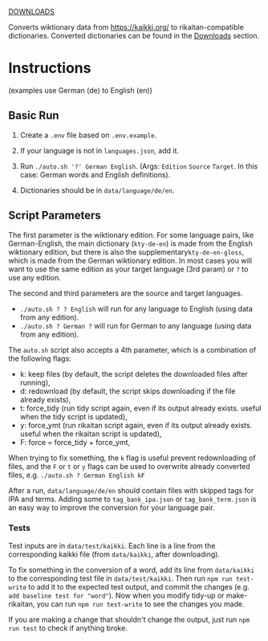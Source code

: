 [DOWNLOADS](./downloads.md)

Converts wiktionary data from https://kaikki.org/ to rikaitan-compatible dictionaries. Converted dictionaries can be found in the [Downloads](./downloads.md) section.

# Instructions

(examples use German (de) to English (en))

## Basic Run

1. Create a `.env` file based on `.env.example`.

2. If your language is not in `languages.json`, add it.

3. Run `./auto.sh '?' German English`. (Args: `Edition` `Source` `Target`. In this case: German words and English definitions).

4. Dictionaries should be in `data/language/de/en`.

## Script Parameters

The first parameter is the wiktionary edition. For some language pairs, like German-English, the main dictionary (`kty-de-en`) is made from the English wiktionary edition, but there is also the supplementary`kty-de-en-gloss`, which is made from the German wiktionary edition. In most cases you will want to use the same edition as your target language (3rd param) or `?` to use any edition.

The second and third parameters are the source and target languages.

- `./auto.sh ? ? English` will run for any language to English (using data from any edition).
- `./auto.sh ? German ?` will run for German to any language (using data from any edition).

The `auto.sh` script also accepts a 4th parameter, which is a combination of the following flags:

- k: keep files (by default, the script deletes the downloaded files after running),
- d: redownload (by default, the script skips downloading if the file already exists),
- t: force_tidy (run tidy script again, even if its output already exists. useful when the tidy script is updated),
- y: force_ymt (run rikaitan script again, even if its output already exists. useful when the rikaitan script is updated),
- F: force = force_tidy + force_ymt,

When trying to fix something, the `k` flag is useful prevent redownloading of files, and the `F` or `t` or `y` flags can be used to overwrite already converted files, e.g. `./auto.sh ? German English kF`

After a run, `data/language/de/en` should contain files with skipped tags for IPA and terms. Adding some to `tag_bank_ipa.json` or `tag_bank_term.json` is an easy way to improve the conversion for your language pair. 

### Tests

Test inputs are in `data/test/kaikki`. Each line is a line from the corresponding kaikki file (from `data/kaikki`, after downloading). 

To fix something in the conversion of a word, add its line from `data/kaikki` to the corresponding test file in `data/test/kaikki`. 
Then run `npm run test-write` to add it to the expected test output, and commit the changes (e.g. `add baseline test for "word"`).
Now when you modify tidy-up or make-rikaitan, you can run `npm run test-write` to see the changes you made.

If you are making a change that shouldn't change the output, just run `npm run test` to check if anything broke.
